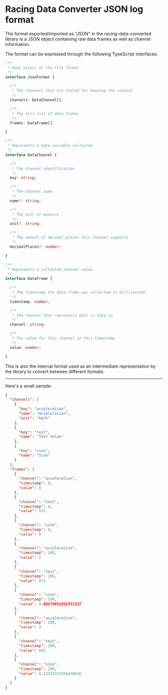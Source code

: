 # Racing Data Converter JSON log format

The format exported/imported as "JSON" in the racing-data-converted library is a JSON object containing raw data frames as well as channel information.

The format can be expressed through the following TypeScript interfaces:

```ts
/**
 * Root object of the file format
 */
interface JsonFormat {

  /**
   * The channels that are stored for keeping the context
   */
  channels: DataChannel[];

  /**
   * The full list of data frames
   */
  frames: DataFrame[];

}

/**
 * Represents a data variable collected
 */
interface DataChannel {

  /**
   * The channel identification
   */
  key: string;

  /**
   * The channel name
   */
  name?: string;

  /**
   * The unit of measure
   */
  unit?: string;

  /**
   * The amount of decimal places this channel supports
   */
  decimalPlaces?: number;

}

/**
 * Represents a collected channel value
 */
interface DataFrame {

  /**
   * The timestamp the data frame was collected in milliseconds
   */
  timestamp: number;

  /**
   * The channel that represents what is data is.
   */
  channel: string;

  /**
   * The value for this channel in this timestamp.
   */
  value: number;

}
```

This is also the internal format used as an intermediate representation by the library to convert between different formats.

---

Here's a small sample:

```json
{
  "channels": [
    {
      "key": "acceleration",
      "name": "Acceleration",
      "unit": "km/h"
    },
    {
      "key": "test",
      "name": "Test Value"
    },
    {
      "key": "sine",
      "name": "Sine"
    }
  ],
  "frames": [
    {
      "channel": "acceleration",
      "timestamp": 0,
      "value": 0
    },
    {
      "channel": "test",
      "timestamp": 0,
      "value": 572
    },
    {
      "channel": "sine",
      "timestamp": 0,
      "value": 0
    },
    {
      "channel": "acceleration",
      "timestamp": 100,
      "value": 2
    },
    {
      "channel": "test",
      "timestamp": 100,
      "value": 871
    },
    {
      "channel": "sine",
      "timestamp": 100,
      "value": 0.06279051952931337
    },
    {
      "channel": "acceleration",
      "timestamp": 200,
      "value": 4
    },
    {
      "channel": "test",
      "timestamp": 200,
      "value": 641
    },
    {
      "channel": "sine",
      "timestamp": 200,
      "value": 0.12533323356430426
    }
  ]
}
```
